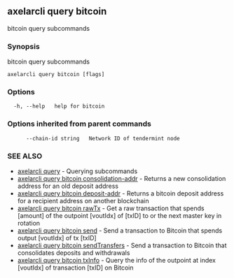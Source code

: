 ## axelarcli query bitcoin

bitcoin query subcommands

### Synopsis

bitcoin query subcommands

```
axelarcli query bitcoin [flags]
```

### Options

```
  -h, --help   help for bitcoin
```

### Options inherited from parent commands

```
      --chain-id string   Network ID of tendermint node
```

### SEE ALSO

- [axelarcli query](axelarcli_query.md)	 - Querying subcommands
- [axelarcli query bitcoin consolidation-addr](axelarcli_query_bitcoin_consolidation-addr.md)	 - Returns a new consolidation address for an old deposit address
- [axelarcli query bitcoin deposit-addr](axelarcli_query_bitcoin_deposit-addr.md)	 - Returns a bitcoin deposit address for a recipient address on another blockchain
- [axelarcli query bitcoin rawTx](axelarcli_query_bitcoin_rawTx.md)	 - Get a raw transaction that spends \[amount\] of the outpoint \[voutIdx\] of \[txID\] to <recipient> or the next master key in rotation
- [axelarcli query bitcoin send](axelarcli_query_bitcoin_send.md)	 - Send a transaction to Bitcoin that spends output \[voutIdx\] of tx \[txID\]
- [axelarcli query bitcoin sendTransfers](axelarcli_query_bitcoin_sendTransfers.md)	 - Send a transaction to Bitcoin that consolidates deposits and withdrawals
- [axelarcli query bitcoin txInfo](axelarcli_query_bitcoin_txInfo.md)	 - Query the info of the outpoint at index \[voutIdx\] of transaction \[txID\] on Bitcoin
